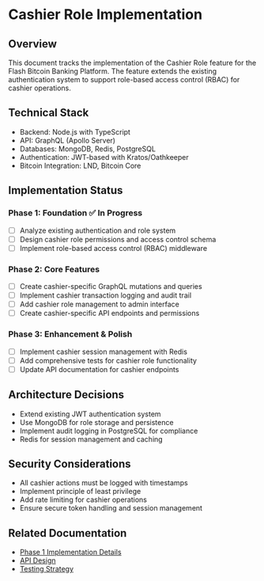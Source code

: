 # Cashier Role Implementation

## Overview
This document tracks the implementation of the Cashier Role feature for the Flash Bitcoin Banking Platform. The feature extends the existing authentication system to support role-based access control (RBAC) for cashier operations.

## Technical Stack
- Backend: Node.js with TypeScript
- API: GraphQL (Apollo Server)
- Databases: MongoDB, Redis, PostgreSQL
- Authentication: JWT-based with Kratos/Oathkeeper
- Bitcoin Integration: LND, Bitcoin Core

## Implementation Status

### Phase 1: Foundation ✅ In Progress
- [ ] Analyze existing authentication and role system
- [ ] Design cashier role permissions and access control schema
- [ ] Implement role-based access control (RBAC) middleware

### Phase 2: Core Features
- [ ] Create cashier-specific GraphQL mutations and queries
- [ ] Implement cashier transaction logging and audit trail
- [ ] Add cashier role management to admin interface
- [ ] Create cashier-specific API endpoints and permissions

### Phase 3: Enhancement & Polish
- [ ] Implement cashier session management with Redis
- [ ] Add comprehensive tests for cashier role functionality
- [ ] Update API documentation for cashier endpoints

## Architecture Decisions
- Extend existing JWT authentication system
- Use MongoDB for role storage and persistence
- Implement audit logging in PostgreSQL for compliance
- Redis for session management and caching

## Security Considerations
- All cashier actions must be logged with timestamps
- Implement principle of least privilege
- Add rate limiting for cashier operations
- Ensure secure token handling and session management

## Related Documentation
- [Phase 1 Implementation Details](./cashier-role-phase1.md)
- [API Design](./cashier-role-api-design.md)
- [Testing Strategy](./cashier-role-testing.md)